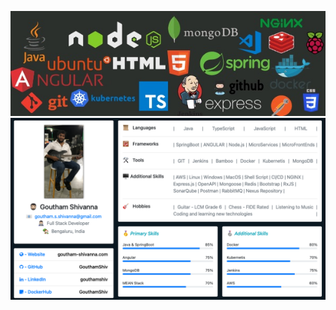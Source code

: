 ![Banner](https://github.com/GouthamShiv/gouthamshiv/blob/master/IMG_0868.jpg "Banner")
![profile](https://github.com/GouthamShiv/gouthamshiv/blob/master/profile.png "Profile")
